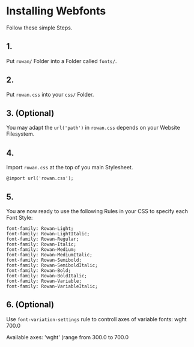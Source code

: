 # Installing Webfonts
Follow these simple Steps.

## 1.
Put `rowan/` Folder into a Folder called `fonts/`.

## 2.
Put `rowan.css` into your `css/` Folder.

## 3. (Optional)
You may adapt the `url('path')` in `rowan.css` depends on your Website Filesystem.

## 4.
Import `rowan.css` at the top of you main Stylesheet.

```
@import url('rowan.css');
```

## 5.
You are now ready to use the following Rules in your CSS to specify each Font Style:
```
font-family: Rowan-Light;
font-family: Rowan-LightItalic;
font-family: Rowan-Regular;
font-family: Rowan-Italic;
font-family: Rowan-Medium;
font-family: Rowan-MediumItalic;
font-family: Rowan-Semibold;
font-family: Rowan-SemiboldItalic;
font-family: Rowan-Bold;
font-family: Rowan-BoldItalic;
font-family: Rowan-Variable;
font-family: Rowan-VariableItalic;

```
## 6. (Optional)
Use `font-variation-settings` rule to controll axes of variable fonts:
wght 700.0

Available axes:
'wght' (range from 300.0 to 700.0

